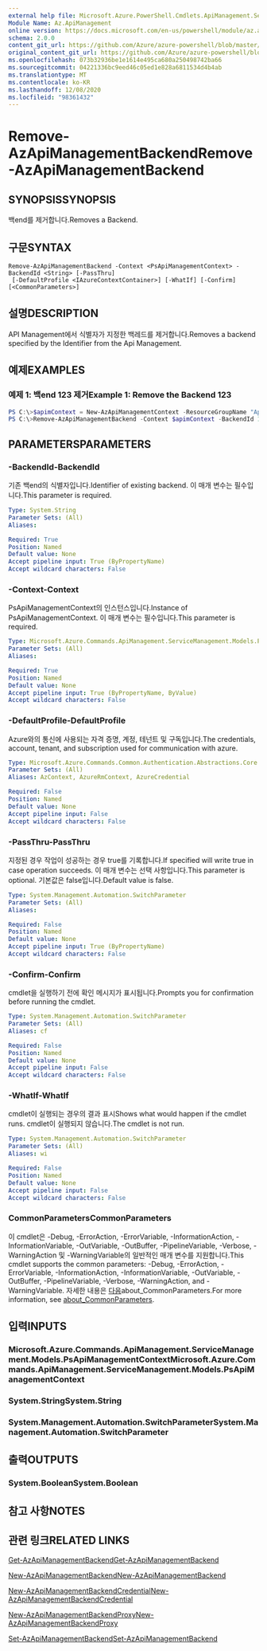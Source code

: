 ```yaml
---
external help file: Microsoft.Azure.PowerShell.Cmdlets.ApiManagement.ServiceManagement.dll-Help.xml
Module Name: Az.ApiManagement
online version: https://docs.microsoft.com/en-us/powershell/module/az.apimanagement/remove-azapimanagementbackend
schema: 2.0.0
content_git_url: https://github.com/Azure/azure-powershell/blob/master/src/ApiManagement/ApiManagement/help/Remove-AzApiManagementBackend.md
original_content_git_url: https://github.com/Azure/azure-powershell/blob/master/src/ApiManagement/ApiManagement/help/Remove-AzApiManagementBackend.md
ms.openlocfilehash: 073b32936be1e1614e495ca680a250498742ba66
ms.sourcegitcommit: 04221336bc9eed46c05ed1e828a6811534d4b4ab
ms.translationtype: MT
ms.contentlocale: ko-KR
ms.lasthandoff: 12/08/2020
ms.locfileid: "98361432"
---
```

# <span data-ttu-id="92460-101">Remove-AzApiManagementBackend</span><span class="sxs-lookup"><span data-stu-id="92460-101">Remove-AzApiManagementBackend</span></span>

## <span data-ttu-id="92460-102">SYNOPSIS</span><span class="sxs-lookup"><span data-stu-id="92460-102">SYNOPSIS</span></span>
<span data-ttu-id="92460-103">백end를 제거합니다.</span><span class="sxs-lookup"><span data-stu-id="92460-103">Removes a Backend.</span></span>

## <span data-ttu-id="92460-104">구문</span><span class="sxs-lookup"><span data-stu-id="92460-104">SYNTAX</span></span>

```
Remove-AzApiManagementBackend -Context <PsApiManagementContext> -BackendId <String> [-PassThru]
 [-DefaultProfile <IAzureContextContainer>] [-WhatIf] [-Confirm] [<CommonParameters>]
```

## <span data-ttu-id="92460-105">설명</span><span class="sxs-lookup"><span data-stu-id="92460-105">DESCRIPTION</span></span>
<span data-ttu-id="92460-106">API Management에서 식별자가 지정한 백레드를 제거합니다.</span><span class="sxs-lookup"><span data-stu-id="92460-106">Removes a backend specified by the Identifier from the Api Management.</span></span>

## <span data-ttu-id="92460-107">예제</span><span class="sxs-lookup"><span data-stu-id="92460-107">EXAMPLES</span></span>

### <span data-ttu-id="92460-108">예제 1: 백end 123 제거</span><span class="sxs-lookup"><span data-stu-id="92460-108">Example 1: Remove the Backend 123</span></span>
```powershell
PS C:\>$apimContext = New-AzApiManagementContext -ResourceGroupName "Api-Default-WestUS" -ServiceName "contoso"
PS C:\>Remove-AzApiManagementBackend -Context $apimContext -BackendId 123 -PassThru
```

## <span data-ttu-id="92460-109">PARAMETERS</span><span class="sxs-lookup"><span data-stu-id="92460-109">PARAMETERS</span></span>

### <span data-ttu-id="92460-110">-BackendId</span><span class="sxs-lookup"><span data-stu-id="92460-110">-BackendId</span></span>
<span data-ttu-id="92460-111">기존 백end의 식별자입니다.</span><span class="sxs-lookup"><span data-stu-id="92460-111">Identifier of existing backend.</span></span>
<span data-ttu-id="92460-112">이 매개 변수는 필수입니다.</span><span class="sxs-lookup"><span data-stu-id="92460-112">This parameter is required.</span></span>

```yaml
Type: System.String
Parameter Sets: (All)
Aliases:

Required: True
Position: Named
Default value: None
Accept pipeline input: True (ByPropertyName)
Accept wildcard characters: False
```

### <span data-ttu-id="92460-113">-Context</span><span class="sxs-lookup"><span data-stu-id="92460-113">-Context</span></span>
<span data-ttu-id="92460-114">PsApiManagementContext의 인스턴스입니다.</span><span class="sxs-lookup"><span data-stu-id="92460-114">Instance of PsApiManagementContext.</span></span>
<span data-ttu-id="92460-115">이 매개 변수는 필수입니다.</span><span class="sxs-lookup"><span data-stu-id="92460-115">This parameter is required.</span></span>

```yaml
Type: Microsoft.Azure.Commands.ApiManagement.ServiceManagement.Models.PsApiManagementContext
Parameter Sets: (All)
Aliases:

Required: True
Position: Named
Default value: None
Accept pipeline input: True (ByPropertyName, ByValue)
Accept wildcard characters: False
```

### <span data-ttu-id="92460-116">-DefaultProfile</span><span class="sxs-lookup"><span data-stu-id="92460-116">-DefaultProfile</span></span>
<span data-ttu-id="92460-117">Azure와의 통신에 사용되는 자격 증명, 계정, 테넌트 및 구독입니다.</span><span class="sxs-lookup"><span data-stu-id="92460-117">The credentials, account, tenant, and subscription used for communication with azure.</span></span>

```yaml
Type: Microsoft.Azure.Commands.Common.Authentication.Abstractions.Core.IAzureContextContainer
Parameter Sets: (All)
Aliases: AzContext, AzureRmContext, AzureCredential

Required: False
Position: Named
Default value: None
Accept pipeline input: False
Accept wildcard characters: False
```

### <span data-ttu-id="92460-118">-PassThru</span><span class="sxs-lookup"><span data-stu-id="92460-118">-PassThru</span></span>
<span data-ttu-id="92460-119">지정된 경우 작업이 성공하는 경우 true를 기록합니다.</span><span class="sxs-lookup"><span data-stu-id="92460-119">If specified will write true in case operation succeeds.</span></span>
<span data-ttu-id="92460-120">이 매개 변수는 선택 사항입니다.</span><span class="sxs-lookup"><span data-stu-id="92460-120">This parameter is optional.</span></span>
<span data-ttu-id="92460-121">기본값은 false입니다.</span><span class="sxs-lookup"><span data-stu-id="92460-121">Default value is false.</span></span>

```yaml
Type: System.Management.Automation.SwitchParameter
Parameter Sets: (All)
Aliases:

Required: False
Position: Named
Default value: None
Accept pipeline input: True (ByPropertyName)
Accept wildcard characters: False
```

### <span data-ttu-id="92460-122">-Confirm</span><span class="sxs-lookup"><span data-stu-id="92460-122">-Confirm</span></span>
<span data-ttu-id="92460-123">cmdlet을 실행하기 전에 확인 메시지가 표시됩니다.</span><span class="sxs-lookup"><span data-stu-id="92460-123">Prompts you for confirmation before running the cmdlet.</span></span>

```yaml
Type: System.Management.Automation.SwitchParameter
Parameter Sets: (All)
Aliases: cf

Required: False
Position: Named
Default value: None
Accept pipeline input: False
Accept wildcard characters: False
```

### <span data-ttu-id="92460-124">-WhatIf</span><span class="sxs-lookup"><span data-stu-id="92460-124">-WhatIf</span></span>
<span data-ttu-id="92460-125">cmdlet이 실행되는 경우의 결과 표시</span><span class="sxs-lookup"><span data-stu-id="92460-125">Shows what would happen if the cmdlet runs.</span></span> <span data-ttu-id="92460-126">cmdlet이 실행되지 않습니다.</span><span class="sxs-lookup"><span data-stu-id="92460-126">The cmdlet is not run.</span></span>

```yaml
Type: System.Management.Automation.SwitchParameter
Parameter Sets: (All)
Aliases: wi

Required: False
Position: Named
Default value: None
Accept pipeline input: False
Accept wildcard characters: False
```

### <span data-ttu-id="92460-127">CommonParameters</span><span class="sxs-lookup"><span data-stu-id="92460-127">CommonParameters</span></span>
<span data-ttu-id="92460-128">이 cmdlet은 -Debug, -ErrorAction, -ErrorVariable, -InformationAction, -InformationVariable, -OutVariable, -OutBuffer, -PipelineVariable, -Verbose, -WarningAction 및 -WarningVariable의 일반적인 매개 변수를 지원합니다.</span><span class="sxs-lookup"><span data-stu-id="92460-128">This cmdlet supports the common parameters: -Debug, -ErrorAction, -ErrorVariable, -InformationAction, -InformationVariable, -OutVariable, -OutBuffer, -PipelineVariable, -Verbose, -WarningAction, and -WarningVariable.</span></span> <span data-ttu-id="92460-129">자세한 내용은 [다음](http://go.microsoft.com/fwlink/?LinkID=113216)about_CommonParameters.</span><span class="sxs-lookup"><span data-stu-id="92460-129">For more information, see [about_CommonParameters](http://go.microsoft.com/fwlink/?LinkID=113216).</span></span>

## <span data-ttu-id="92460-130">입력</span><span class="sxs-lookup"><span data-stu-id="92460-130">INPUTS</span></span>

### <span data-ttu-id="92460-131">Microsoft.Azure.Commands.ApiManagement.ServiceManagement.Models.PsApiManagementContext</span><span class="sxs-lookup"><span data-stu-id="92460-131">Microsoft.Azure.Commands.ApiManagement.ServiceManagement.Models.PsApiManagementContext</span></span>

### <span data-ttu-id="92460-132">System.String</span><span class="sxs-lookup"><span data-stu-id="92460-132">System.String</span></span>

### <span data-ttu-id="92460-133">System.Management.Automation.SwitchParameter</span><span class="sxs-lookup"><span data-stu-id="92460-133">System.Management.Automation.SwitchParameter</span></span>

## <span data-ttu-id="92460-134">출력</span><span class="sxs-lookup"><span data-stu-id="92460-134">OUTPUTS</span></span>

### <span data-ttu-id="92460-135">System.Boolean</span><span class="sxs-lookup"><span data-stu-id="92460-135">System.Boolean</span></span>

## <span data-ttu-id="92460-136">참고 사항</span><span class="sxs-lookup"><span data-stu-id="92460-136">NOTES</span></span>

## <span data-ttu-id="92460-137">관련 링크</span><span class="sxs-lookup"><span data-stu-id="92460-137">RELATED LINKS</span></span>

[<span data-ttu-id="92460-138">Get-AzApiManagementBackend</span><span class="sxs-lookup"><span data-stu-id="92460-138">Get-AzApiManagementBackend</span></span>](./Get-AzApiManagementBackend.md)

[<span data-ttu-id="92460-139">New-AzApiManagementBackend</span><span class="sxs-lookup"><span data-stu-id="92460-139">New-AzApiManagementBackend</span></span>](./New-AzApiManagementBackend.md)

[<span data-ttu-id="92460-140">New-AzApiManagementBackendCredential</span><span class="sxs-lookup"><span data-stu-id="92460-140">New-AzApiManagementBackendCredential</span></span>](./New-AzApiManagementBackendCredential.md)

[<span data-ttu-id="92460-141">New-AzApiManagementBackendProxy</span><span class="sxs-lookup"><span data-stu-id="92460-141">New-AzApiManagementBackendProxy</span></span>](./New-AzApiManagementBackendProxy.md)

[<span data-ttu-id="92460-142">Set-AzApiManagementBackend</span><span class="sxs-lookup"><span data-stu-id="92460-142">Set-AzApiManagementBackend</span></span>](./Set-AzApiManagementBackend.md)
